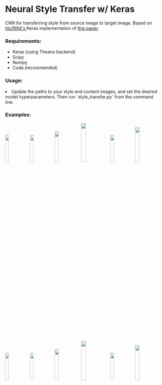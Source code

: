 # Neural Style Transfer w/ Keras

CNN for transferring style from source image to target image. Based on <a href="https://github.com/titu1994/Neural-Style-Transfer">titu1994's </a>Keras implementation of <a href="http://arxiv.org/abs/1508.06576">this paper</a>.

<h3>Requirements: </h3>
<ul>
<li>Keras (using Theano backend)</li>
<li>Scipy</li>
<li>Numpy</li>
<li>Cuda (recommended)</li>
</ul>

<h3>Usage: </h3>
<li>Update the paths to your style and content images, and set the desired model hyperparameters. Then run `style_transfer.py` from the command line.</li>

<h3>Examples:</h3>

<img width=15% src="https://github.com/rdcolema/keras-neural-style-transfer/blob/master/examples/inky_loo.png"/>
<img width=15% src="https://github.com/rdcolema/keras-neural-style-transfer/blob/master/examples/hunter_s_loo.png"/>
<img width=16% src="https://github.com/rdcolema/keras-neural-style-transfer/blob/master/examples/zombie_loo.png"/>
<img width=18% src="https://github.com/rdcolema/keras-neural-style-transfer/blob/master/examples/candiloo.png"/>
<img width=15% src="https://github.com/rdcolema/keras-neural-style-transfer/blob/master/examples/forest_loo.png"/>
<img width=17% src="https://github.com/rdcolema/keras-neural-style-transfer/blob/master/examples/thorny_loo.png"/>

<img width=15% src="https://github.com/rdcolema/keras-neural-style-transfer/blob/master/examples/style_images/ink_face.jpg"/>
<img width=15% src="https://github.com/rdcolema/keras-neural-style-transfer/blob/master/examples/style_images/fear_and_loathing.jpg"/>
<img width=16% src="https://github.com/rdcolema/keras-neural-style-transfer/blob/master/examples/style_images/zombie.jpg"/>
<img width=18% src="https://github.com/rdcolema/keras-neural-style-transfer/blob/master/examples//style_images/candy.jpg"/>
<img width=15% src="https://github.com/rdcolema/keras-neural-style-transfer/blob/master/examples/style_images/old_forest.jpg"/>
<img width=17% src="https://github.com/rdcolema/keras-neural-style-transfer/blob/master/examples/style_images/thorns.jpg"/>
